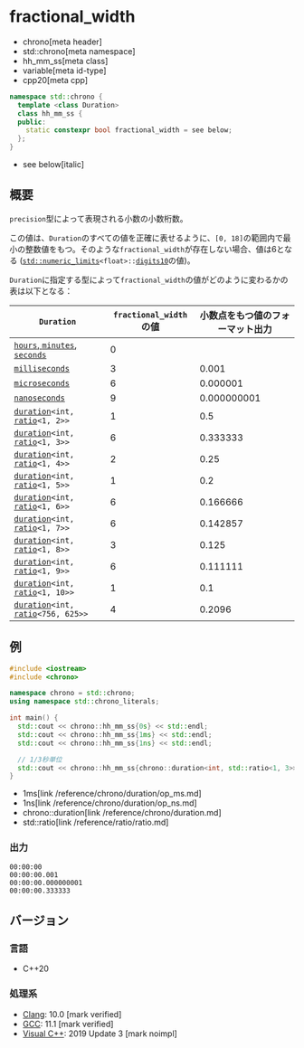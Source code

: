 # fractional_width
* chrono[meta header]
* std::chrono[meta namespace]
* hh_mm_ss[meta class]
* variable[meta id-type]
* cpp20[meta cpp]

```cpp
namespace std::chrono {
  template <class Duration>
  class hh_mm_ss {
  public:
    static constexpr bool fractional_width = see below;
  };
}
```
* see below[italic]

## 概要
`precision`型によって表現される小数の小数桁数。

この値は、`Duration`のすべての値を正確に表せるように、`[0, 18]`の範囲内で最小の整数値をもつ。そのような`fractional_width`が存在しない場合、値は6となる ([`std::numeric_limits`](/reference/limits/numeric_limits.md)`<float>::`[`digits10`](/reference/limits/numeric_limits/digits10.md)の値)。

`Duration`に指定する型によって`fractional_width`の値がどのように変わるかの表は以下となる：

| `Duration` | `fractional_width`の値 | 小数点をもつ値のフォーマット出力 |
|------------|------------------------|------------------|
| [`hours`, `minutes`, `seconds`](/reference/chrono/duration_aliases.md) | 0 | |
| [`milliseconds`](/reference/chrono/duration_aliases.md) | 3 | 0.001 |
| [`microseconds`](/reference/chrono/duration_aliases.md) | 6 | 0.000001 |
| [`nanoseconds`](/reference/chrono/duration_aliases.md) | 9 | 0.000000001 |
| [`duration`](/reference/chrono/duration.md)`<int,` [`ratio`](/reference/ratio/ratio.md)`<1, 2>>` | 1 | 0.5 |
| [`duration`](/reference/chrono/duration.md)`<int,` [`ratio`](/reference/ratio/ratio.md)`<1, 3>>` | 6 | 0.333333 |
| [`duration`](/reference/chrono/duration.md)`<int,` [`ratio`](/reference/ratio/ratio.md)`<1, 4>>` | 2 | 0.25 |
| [`duration`](/reference/chrono/duration.md)`<int,` [`ratio`](/reference/ratio/ratio.md)`<1, 5>>` | 1 | 0.2 |
| [`duration`](/reference/chrono/duration.md)`<int,` [`ratio`](/reference/ratio/ratio.md)`<1, 6>>` | 6 | 0.166666 |
| [`duration`](/reference/chrono/duration.md)`<int,` [`ratio`](/reference/ratio/ratio.md)`<1, 7>>` | 6 | 0.142857 |
| [`duration`](/reference/chrono/duration.md)`<int,` [`ratio`](/reference/ratio/ratio.md)`<1, 8>>` | 3 | 0.125 |
| [`duration`](/reference/chrono/duration.md)`<int,` [`ratio`](/reference/ratio/ratio.md)`<1, 9>>` | 6 | 0.111111 |
| [`duration`](/reference/chrono/duration.md)`<int,` [`ratio`](/reference/ratio/ratio.md)`<1, 10>>` | 1 | 0.1 |
| [`duration`](/reference/chrono/duration.md)`<int,` [`ratio`](/reference/ratio/ratio.md)`<756, 625>>` | 4 | 0.2096 |


## 例
```cpp example
#include <iostream>
#include <chrono>

namespace chrono = std::chrono;
using namespace std::chrono_literals;

int main() {
  std::cout << chrono::hh_mm_ss{0s} << std::endl;
  std::cout << chrono::hh_mm_ss{1ms} << std::endl;
  std::cout << chrono::hh_mm_ss{1ns} << std::endl;

  // 1/3秒単位
  std::cout << chrono::hh_mm_ss{chrono::duration<int, std::ratio<1, 3>>{1}} << std::endl;
}
```
* 1ms[link /reference/chrono/duration/op_ms.md]
* 1ns[link /reference/chrono/duration/op_ns.md]
* chrono::duration[link /reference/chrono/duration.md]
* std::ratio[link /reference/ratio/ratio.md]

### 出力
```
00:00:00
00:00:00.001
00:00:00.000000001
00:00:00.333333
```

## バージョン
### 言語
- C++20

### 処理系
- [Clang](/implementation.md#clang): 10.0 [mark verified]
- [GCC](/implementation.md#gcc): 11.1 [mark verified]
- [Visual C++](/implementation.md#visual_cpp): 2019 Update 3 [mark noimpl]

